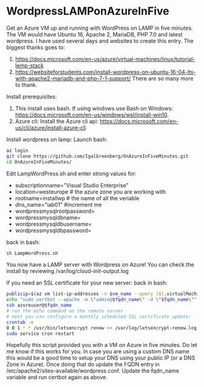 # WordpressLAMPonAzureInFive
Get an Azure VM up and running with WordPress on LAMP in five minutes. The VM would have Ubuntu 16, Apache 2, MariaDB, PHP 7.0 and latest wordpress.
I have used several days and websites to create this entry.  The biggest thanks goes to:
1. https://docs.microsoft.com/en-us/azure/virtual-machines/linux/tutorial-lemp-stack
2. https://websiteforstudents.com/install-wordpress-on-ubuntu-16-04-lts-with-apache2-mariadb-and-php-7-1-support/
There are so many more to thank.  

Install prerequisites:
1. This install uses bash.  If using windows use Bash on Windows: https://docs.microsoft.com/en-us/windows/wsl/install-win10.
2. Azure cli: Install the Azure cli api: https://docs.microsoft.com/en-us/cli/azure/install-azure-cli

Install wordpress on lamp:
Launch bash:
```bash
az login
git clone https://github.com/IgalGreenberg/OnAzureInFiveMinutes.git
cd OnAzureInFiveMinutes/
```
Edit LampWordPress.sh and enter strong values for:
- subscriptionname="Visual Studio Enterprise"
- location=westeurope # the azure zone you are working with
- rootname=installwp # the name of all the veriable
- dns_name="iab01" #increment me
- wordpressmysqlrootpassword=<mysql root password>
- wordpressmysqldbname=<wordpress mysql db name>
- wordpressmysqldbusername=<wordpress mysql user name>
- wordpressmysqldbpassword=<wordpress mysql db password>

back in bash:
```bash
sh LampWordPress.sh
```

You now have a LAMP server with Wordpress on Azure!
You can check the install by reviewing /var/log/cloud-init-output.log

If you need an SSL certificate for your new server:
back in bash:
```bash
publicip=$(az vm list-ip-addresses -n $vm_name --query [0].virtualMachine.network.publicIpAddresses[0].ipAddress -o tsv)
echo "sudo certbot --apache -m \"admin@$fqdn_name\" -d \"$fqdn_name\""
ssh azureuser@$fqdn_name
# run the echo command on the remote server
# next you can configure a monthly scheduled SSL certificate update:
crontab -e
0 0 1 * * /usr/bin/letsencrypt renew >> /var/log/letsencrypt-renew.log
sudo service cron restart
```

Hopefully this script provided you with a VM on Azure in five minutes.  Do let me know if this works for you.
In case you are using a custom DNS name this would be a good time to setup your DNS using your public IP (or a DNS Zone in Azure).  Once doing that do update the FQDN entry in /etc/apache2/sites-available/wordpress.conf.  Update the fqdn_name variable and run certbot again as above.
